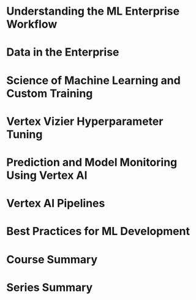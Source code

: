 # Understanding the ML Enterprise Workflow
# Data in the Enterprise
# Science of Machine Learning and Custom Training
# Vertex Vizier Hyperparameter Tuning
# Prediction and Model Monitoring Using Vertex AI
# Vertex AI Pipelines
# Best Practices for ML Development
# Course Summary
# Series Summary